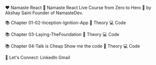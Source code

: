 
❤️ Namaste React 🙏
Namaste React Live Course from Zero to Hero 🚀 by Akshay Saini Founder of NamasteDev.

📚 Chapter 01-02-Inception-Ignition-App
📖 Theory 
💻 Code

📚 Chapter 03-Laying-TheFoundation 
📖 Theory 
💻 Code

📚 Chapter 04-Talk is Cheap Show me the code
📖 Theory 
💻 Code





🔰 Let's Connect:
LinkedIn Gmail 
